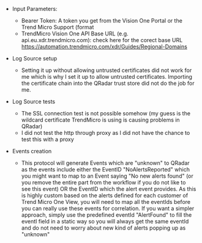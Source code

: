 - Input Parameters: 
  - Bearer Token: A token you get from the Vision One Portal or the Trend Micro Support (format 
  - TrendMicro Vision One API Base URL (e.g. api.eu.xdr.trendmicro.com): check here for the corect base URL https://automation.trendmicro.com/xdr/Guides/Regional-Domains

- Log Source setup
  - Setting it up without allowing untrusted certificates did not work for me which is why I set it up to allow untrusted certificates. Importing the certificate chain into the   QRadar trust store did not do the job for me. 

- Log Source tests
  - The SSL connection test is not possible somehow (my guess is the wildcard certificate TrendMicro is using is causing problems in QRadar)
  - I did not test the http through proxy as I did not have the chance to test this with a proxy 

- Events creation
  - This protocol will generate Events which are "unknown" to QRadar as the events include either the EventID 
"NoAlertsReported" which you might want to map to an Event saying "No new alerts found" (or you remove the entire part from the workflow if you do not like to see this event)
OR the EventID which the alert event provides. As this is highly custom based on the alerts defined for each customer of Trend Micro One View, you will need to map all the eventIds before you can really use these events for correlation. If you want a simpler approach, simply use the predefined eventId "AlertFound" to fill the eventI field in a static way so you will always get the same eventId and do not need to worry about new kind of alerts popping up as "unknown"
